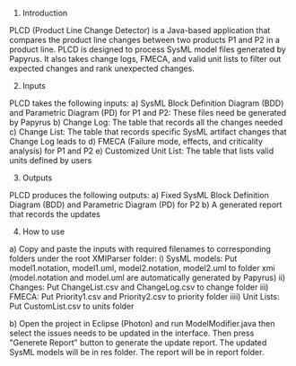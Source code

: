 1. Introduction

PLCD (Product Line Change Detector) is a Java-based application that compares the product line changes between two products P1 and P2 in a product line. PLCD is designed to process SysML model files generated by Papyrus. It also takes change logs, FMECA, and valid unit lists to filter out expected changes and rank unexpected changes.

2. Inputs

PLCD takes the following inputs:
a) SysML Block Definition Diagram (BDD) and Parametric Diagram (PD) for P1 and P2: These files need be generated by Papyrus 
b) Change Log: The table that records all the changes needed
c) Change List: The table that records specific SysML artifact changes that Change Log leads to
d) FMECA (Failure mode, effects, and criticality analysis) for P1 and P2
e) Customized Unit List: The table that lists valid units defined by users

3. Outputs

PLCD produces the following outputs:
a) Fixed SysML Block Definition Diagram (BDD) and Parametric Diagram (PD) for P2
b) A generated report that records the updates

4. How to use

a) Copy and paste the inputs with required filenames to corresponding folders under the root XMIParser folder:
i) SysML models: Put model1.notation, model1.uml, model2.notation, model2.uml to folder xmi (model.notation and model.uml     are automatically generated by Papyrus)
ii) Changes: Put ChangeList.csv and ChangeLog.csv to change folder
iii) FMECA: Put Priority1.csv and Priority2.csv to priority folder 
iiii) Unit Lists: Put CustomList.csv to units folder

b) Open the project in Eclipse (Photon) and run ModelModifier.java then select the issues needs to be updated in the interface. Then press "Generete Report" button to generate the update report. The updated SysML models will be in res folder. The report will be in report folder.
